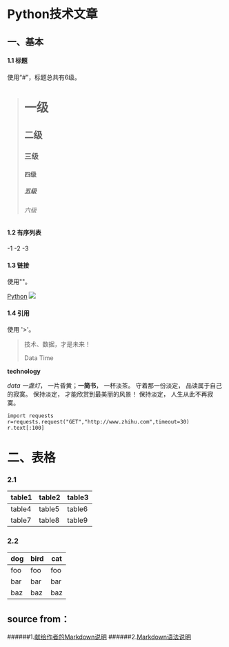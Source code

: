 <!--#!/usr/bin/env Markdown
# -*- coding: utf-8 -*-
# @Date    : 2017-10-19 15:41:10
# @Author  : kevin ma (mahaibin97@gmail.com)
# @Link    : http://mahaibin97.github.com
# @Version : $Id$-->


# Python技术文章 

## 一、基本
#### 1.1 标题
使用“#”，标题总共有6级。
># 一级
>## 二级
>### 三级
>#### 四级
>##### 五级
>###### 六级


#### 1.2 有序列表
-1
-2
-3

#### 1.3 链接

使用"[]()"。

[Python](http://www.python.com)
![](http://upload-images.jianshu.io/upload_images/259-0ad0d0bfc1c608b6.jpg?imageMogr2/auto-orient/strip%7CimageView2/2/w/1240)
#### 1.4 引用

使用 '>'。

>技术、数据，才是未来！
>
>Data Time

**technology**

*data*
 *一盏灯*， 一片昏黄；**一简书**， 一杯淡茶。 守着那一份淡定， 品读属于自己的寂寞。
 保持淡定， 才能欣赏到最美丽的风景！ 保持淡定， 人生从此不再寂寞。
 
```
import requests
r=requests.request("GET","http://www.zhihu.com",timeout=30)
r.text[:100]
```

# 二、表格

### 2.1
|  table1                      |table2                      |table3    |
|------------------------------|----------------------------|----------|
|  table4                      |table5                      |table6    |
|  table7                      |table8                      |table9    |

### 2.2
dog | bird | cat
----|------|----
foo | foo  | foo
bar | bar  | bar
baz | baz  | baz


## source from：
######1.[献给作者的Markdown说明](http://www.jianshu.com/p/q81RER)
######2.[Markdown语法说明](http://wowubuntu.com/markdown/)